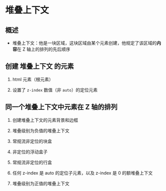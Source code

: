 # 堆叠上下文

## 概述

*   堆叠上下文：他是一块区域，这块区域由某个元素创建，他规定了该区域的**内容**在 Z 轴上的排列的先后顺序

## 创建 堆叠上下文 的元素

1.  html 元素（根元素）

2.  设置了 `z-index` 数值（非 `auto`）的定位元素

## 同一个堆叠上下文中元素在 Z 轴的排列

1.  创建堆叠上下文的元素背景和边框

2.  堆叠级别为负值的堆叠上下文

3.  常规流非定位的块盒

4.  非定位的浮动盒子

5.  常规流非定位的行盒

6.  任何 z-index 是 auto 的定位子元素，以及 z-index 是 0 的额堆叠上下文

7.  堆叠级别为正值的堆叠上下文
